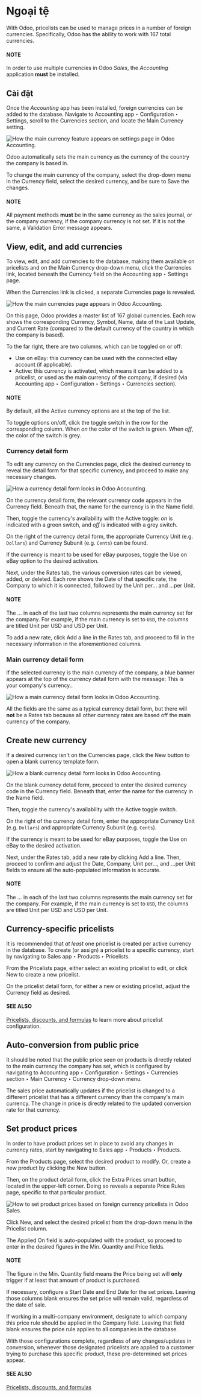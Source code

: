 # Ngoại tệ

With Odoo, pricelists can be used to manage prices in a number of foreign currencies. Specifically,
Odoo has the ability to work with 167 total currencies.

#### NOTE
In order to use multiple currencies in Odoo *Sales*, the *Accounting* application **must** be
installed.

## Cài đặt

Once the *Accounting* app has been installed, foreign currencies can be added to the database.
Navigate to Accounting app ‣ Configuration ‣ Settings, scroll to the
Currencies section, and locate the Main Currency setting.

![How the main currency feature appears on settings page in Odoo Accounting.](applications/sales/sales/products_prices/prices/currencies/main-currency-setting-page.png)

Odoo automatically sets the main currency as the currency of the country the company is based in.

To change the main currency of the company, select the drop-down menu in the Currency
field, select the desired currency, and be sure to Save the changes.

#### NOTE
All payment methods **must** be in the same currency as the sales journal, or the company
currency, if the company currency is not set. If it is not the same, a Validation
Error message appears.

## View, edit, and add currencies

To view, edit, and add currencies to the database, making them available on pricelists and on the
Main Currency drop-down menu, click the Currencies link, located beneath the
Currency field on the Accounting app ‣ Settings page.

When the Currencies link is clicked, a separate Currencies page is revealed.

![How the main currencies page appears in Odoo Accounting.](applications/sales/sales/products_prices/prices/currencies/main-currencies-page.png)

On this page, Odoo provides a master list of 167 global currencies. Each row shows the corresponding
Currency, Symbol, Name, date of the Last Update, and
Current Rate (compared to the default currency of the country in which the company is
based).

To the far right, there are two columns, which can be toggled on or off:

- Use on eBay: this currency can be used with the connected eBay account (if
  applicable).
- Active: this currency is activated, which means it can be added to a pricelist, or
  used as the main currency of the company, if desired (via Accounting app ‣
  Configuration ‣ Settings ‣ Currencies section).

#### NOTE
By default, all the Active currency options are at the top of the list.

To toggle options on/off, click the toggle switch in the row for the corresponding column. When *on*
the color of the switch is green. When *off*, the color of the switch is grey.

### Currency detail form

To edit any currency on the Currencies page, click the desired currency to reveal the
detail form for that specific currency, and proceed to make any necessary changes.

![How a currency detail form looks in Odoo Accounting.](applications/sales/sales/products_prices/prices/currencies/currency-detail-form.png)

On the currency detail form, the relevant currency code appears in the Currency field.
Beneath that, the name for the currency is in the Name field.

Then, toggle the currency's availability with the Active toggle: *on* is indicated with
a green switch, and *off* is indicated with a grey switch.

On the right of the currency detail form, the appropriate Currency Unit (e.g. `Dollars`)
and Currency Subunit (e.g. `Cents`) can be found.

If the currency is meant to be used for eBay purposes, toggle the Use on eBay option to
the desired activation.

Next, under the Rates tab, the various conversion rates can be viewed, added, or
deleted. Each row shows the Date of that specific rate, the Company to which
it is connected, followed by the Unit per... and ...per Unit.

#### NOTE
The  *...* in each of the last two columns represents the main currency set for the company. For
example, if the main currency is set to `USD`, the columns are titled Unit per USD
and USD per Unit.

To add a new rate, click Add a line in the Rates tab, and proceed to fill in
the necessary information in the aforementioned columns.

### Main currency detail form

If the selected currency is the main currency of the company, a blue banner appears at the top of
the currency detail form with the message: This is your company's currency..

![How a main currency detail form looks in Odoo Accounting.](applications/sales/sales/products_prices/prices/currencies/main-currency-detail-form.png)

All the fields are the same as a typical currency detail form, but there will **not** be a
Rates tab because all other currency rates are based off the main currency of the
company.

## Create new currency

If a desired currency isn't on the Currencies page, click the New button to
open a blank currency template form.

![How a blank currency detail form looks in Odoo Accounting.](applications/sales/sales/products_prices/prices/currencies/blank-currency-detail-form.png)

On the blank currency detail form, proceed to enter the desired currency code in the
Currency field. Beneath that, enter the name for the currency in the Name
field.

Then, toggle the currency's availability with the Active toggle switch.

On the right of the currency detail form, enter the appropriate Currency Unit (e.g.
`Dollars`) and appropriate Currency Subunit (e.g. `Cents`).

If the currency is meant to be used for eBay purposes, toggle the Use on eBay to the
desired activation.

Next, under the Rates tab, add a new rate by clicking Add a line. Then,
proceed to confirm and adjust the Date, Company, Unit per...,
and ...per Unit fields to ensure all the auto-populated information is accurate.

#### NOTE
The  *...* in each of the last two columns represents the main currency set for the company. For
example, if the main currency is set to `USD`, the columns are titled Unit per USD
and USD per Unit.

## Currency-specific pricelists

It is recommended that *at least* one pricelist is created per active currency in the database. To
create (or assign) a pricelist to a specific currency, start by navigating to Sales
app ‣ Products ‣ Pricelists.

From the Pricelists page, either select an existing pricelist to edit, or click
New to create a new pricelist.

On the pricelist detail form, for either a new or existing pricelist, adjust the
Currency field as desired.

#### SEE ALSO
[Pricelists, discounts, and formulas](pricing.md) to learn more about pricelist configuration.

## Auto-conversion from public price

It should be noted that the public price seen on products is directly related to the main currency
the company has set, which is configured by navigating to Accounting app ‣
Configuration ‣ Settings ‣ Currencies section ‣ Main Currency ‣ Currency drop-down menu.

The sales price automatically updates if the pricelist is changed to a different pricelist that has
a different currency than the company's main currency. The change in price is directly related to
the updated conversion rate for that currency.

## Set product prices

In order to have product prices set in place to avoid any changes in currency rates, start by
navigating to Sales app ‣ Products ‣ Products.

From the Products page, select the desired product to modify. Or, create a new product
by clicking the New button.

Then, on the product detail form, click the Extra Prices smart button, located in the
upper-left corner. Doing so reveals a separate Price Rules page, specific to that
particular product.

![How to set product prices based on foreign currency pricelists in Odoo Sales.](applications/sales/sales/products_prices/prices/currencies/price-rules-currencies.png)

Click New, and select the desired pricelist from the drop-down menu in the
Pricelist column.

The Applied On field is auto-populated with the product, so proceed to enter in the
desired figures in the Min. Quantity and Price fields.

#### NOTE
The figure in the Min. Quantity field means the Price being set will
**only** trigger if at least that amount of product is purchased.

If necessary, configure a Start Date and End Date for the set prices.
Leaving those columns blank ensures the set price will remain valid, regardless of the date of sale.

If working in a multi-company environment, designate to which company this price rule should be
applied in the Company field. Leaving that field blank ensures the price rule applies to
all companies in the database.

With those configurations complete, regardless of any changes/updates in conversion, whenever those
designated pricelists are applied to a customer trying to purchase this specific product, these
pre-determined set prices appear.

#### SEE ALSO
[Pricelists, discounts, and formulas](pricing.md)
